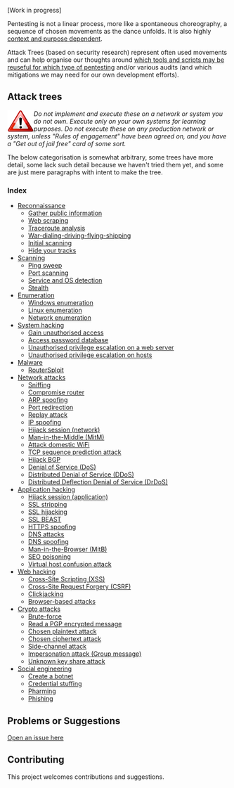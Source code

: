 [Work in progress]

Pentesting is not a linear process, more like a spontaneous choreography, a sequence of chosen movements as the dance unfolds. It is also highly [context and purpose dependent](https://github.com/tymyrddin/trees/wiki/Purpose-of-pentesting).

Attack Trees (based on security research) represent often used movements and can help organise our thoughts around [which tools and scripts may be reuseful for which type of pentesting](https://github.com/tymyrddin/trees/wiki/Types-of-pentesting) and/or various audits (and which mitigations we may need for our own development efforts).

## Attack trees

<img align="left" src="assets/images/warning.png">_Do not implement and execute these on a network or system you do not own. Execute only on your own systems for learning purposes. Do not execute these on any production network or system, unless "Rules of engagement" have been agreed on, and you have a "Get out of jail free" card of some sort._

The below categorisation is somewhat arbitrary, some trees have more detail, some lack such detail because we haven't tried them yet, and some are just mere paragraphs with intent to make the tree.

### Index

* [Reconnaissance](reconnaissance)
  * [Gather public information](reconnaissance/Gather-public-information.md)
  * [Web scraping](reconnaissance/Web-scraping.md)
  * [Traceroute analysis](reconnaissance/Traceroute-analysis.md)
  * [War-dialing-driving-flying-shipping](reconnaissance/War-dialing-driving-flying-shipping.md)
  * [Initial scanning](reconnaissance/Initial-scanning.md)
  * [Hide your tracks](reconnaissance/Hide-your-tracks.md)
* [Scanning](scanning)
  * [Ping sweep](scanning/Ping-sweep.md)
  * [Port scanning](scanning/Port-scanning.md)
  * [Service and OS detection](scanning/Service-and-OS-detection.md)
  * [Stealth](scanning/Stealth.md)
* [Enumeration](enumeration)
  * [Windows enumeration](enumeration/Windows-enumeration.md)
  * [Linux enumeration](enumeration/Linux-enumeration.md)
  * [Network enumeration](enumeration/Network-enumeration.md)
* [System hacking](system-hacking)
  * [Gain unauthorised access](system-hacking/Gain-unauthorised-access.md)
  * [Access password database](system-hacking/Access-password-database.md)
  * [Unauthorised privilege escalation on a web server](system-hacking/Unauthorised-privilege-escalation-on-web-server.md)
  * [Unauthorised privilege escalation on hosts](system-hacking/Unauthorised-privilege-escalation-on-hosts.md)
* [Malware](malware)
  * [RouterSploit](malware/Router-sploit.md)
* [Network attacks](network-attacks)
  * [Sniffing](network-attacks/Sniffing.md)
  * [Compromise router](network-attacks/Compromise-router.md)
  * [ARP spoofing](network-attacks/ARP-spoofing.md)
  * [Port redirection](network-attacks/Port-redirection.md)
  * [Replay attack](network-attacks/Replay-attack.md)
  * [IP spoofing](network-attacks/IP-spoofing.md)
  * [Hijack session (network)](network-attacks/Hijack-session-(network).md)
  * [Man-in-the-Middle (MitM)](network-attacks/Man-in-the-Middle-(MitM).md)
  * [Attack domestic WiFi](network-attacks/Attack-domestic-WiFi.md)
  * [TCP sequence prediction attack](network-attacks/TCP-sequence-prediction-attack.md)
  * [Hijack BGP](network-attacks/Hijack-BGP.md)
  * [Denial of Service (DoS)](network-attacks/Denial-of-Service-(DoS).md)
  * [Distributed Denial of Service (DDoS)](network-attacks/Distributed-Denial-of-Service-(DDoS).md)
  * [Distributed Deflection Denial of Service (DrDoS)](network-attacks/Distributed-Deflection-Denial-of-Service-(DrDoS).md)
* [Application hacking](application-hacking)
  * [Hijack session (application)](application-hacking/Hijack-session-(application).md)
  * [SSL stripping](application-hacking/SSL-stripping.md)
  * [SSL hijacking](application-hacking/SSL-hijacking.md)
  * [SSL BEAST](application-hacking/SSL-BEAST.md)
  * [HTTPS spoofing](application-hacking/HTTPS-spoofing.md)
  * [DNS attacks](application-hacking/DNS-attacks.md)
  * [DNS spoofing](application-hacking/DNS-spoofing.md)
  * [Man-in-the-Browser (MitB)](application-hacking/Man-in-the-Browser-(MitB).md)
  * [SEO poisoning](application-hacking/SEO-poisoning.md)
  * [Virtual host confusion attack](application-hacking/Virtual-host-confusion-attack.md)
* [Web hacking](web-hacking)
  * [Cross-Site Scripting (XSS)](web-hacking/Cross-Site-Scripting-(XSS).md)
  * [Cross-Site Request Forgery (CSRF)](web-hacking/Cross-Site-Request-Forgery-(CSRF).md)
  * [Clickjacking](web-hacking/Clickjacking.md)
  * [Browser-based attacks](web-hacking/Browser-based-attacks.md)
* [Crypto attacks](crypto-attacks)
  * [Brute-force](crypto-attacks/Brute-force.md)
  * [Read a PGP encrypted message](crypto-attacks/Read-a-PGP-encrypted-message.md)
  * [Chosen plaintext attack](crypto-attacks/Chosen-plaintext-attack.md)
  * [Chosen ciphertext attack](crypto-attacks/Chosen-ciphertext-attack.md)
  * [Side-channel attack](crypto-attacks/Side-channel-attack.md)
  * [Impersonation attack (Group message)](crypto-attacks/Impersonation-attack-(Group-message).md)
  * [Unknown key share attack](crypto-attacks/Unknown-key-share-attack.md)
* [Social engineering](social-engineering)
  * [Create a botnet](social-engineering/Create-a-botnet.md)
  * [Credential stuffing](social-engineering/Credential-stuffing.md)
  * [Pharming](social-engineering/Pharming.md)
  * [Phishing](social-engineering/Phishing.md)

## Problems or Suggestions

[Open an issue here](https://github.com/tymyrddin/trees/issues)

## Contributing

This project welcomes contributions and suggestions. 
